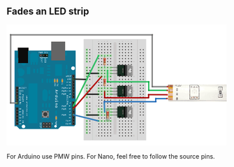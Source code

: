 Fades an LED strip   
------------------     
![Schema image](./schema_image.gif)   

For Arduino use PMW pins. For Nano, feel free to follow the source pins.  